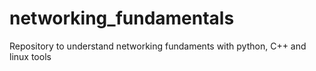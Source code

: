 # networking_fundamentals
Repository to understand networking fundaments with python, C++ and linux tools
